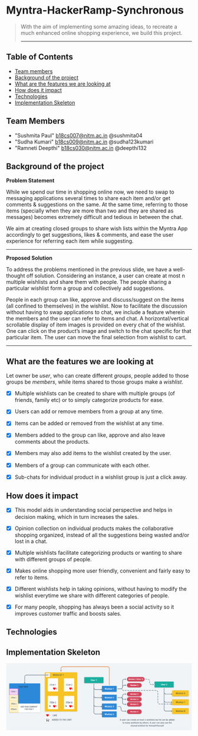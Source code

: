 # Myntra-HackerRamp-Synchronous

>With the aim of implementing some amazing ideas, to recreate a much enhanced online shopping experience, we build this project.<hr>

## Table of Contents
* [Team members](#team-members)
* [Background of the project](#background)
* [What are the features we are looking at](#features)
* [How does it impact](#impact)
* [Technologies](#tech)
* [Implementation Skeleton](#skeleton)

## <a name="team-members"></a>Team Members
* "Sushmita Paul" <b18cs007@nitm.ac.in> @sushmita04
* "Sudha Kumari" <b18cs009@nitm.ac.in> @sudha123kumari
* "Ramneti Deepthi" <b18cs030@nitm.ac.in> @deepthi132

## <a name="background"></a>Background of the project
**Problem Statement**

While we spend our time in shopping online now, we need to swap to messaging applications several times to share each item and/or get comments & suggestions on the same. At the same time, referring to those items (specially when they are more than two and they are shared as messages) becomes extremely difficult and tedious in between the chat.

We aim at creating closed groups to share wish lists within the Myntra App accordingly to get suggestions, likes & comments, and ease the user experience for referring each item while suggesting. <hr>

**Proposed Solution**

To address the problems mentioned in the previous slide, we have a well-thought off solution. Considering an instance, a user can create at most n multiple wishlists and share them with people.  The people sharing a particular wishlist form a group and collectively add suggestions.

People in each group can like, approve and discuss/suggest on the items (all confined to themselves) in the wishlist. Now to facilitate the discussion without having to swap applications to chat, we include a feature wherein the members and the user can refer to items and chat. A horizontal/vertical scrollable display of item images is provided on every chat of the wishlist. One can click on the product’s image and switch to the  chat  specific for that particular  item. The user can move the final selection from wishlist to cart.<hr>

## <a name="features"></a>What are the features we are looking at

Let owner be _user_, who can create different _groups_, people added to those groups be _members_, while items shared to those groups make a _wishlist_.
- [x] Multiple wishlists can be created to share with multiple groups (of friends, family etc) or to simply categorize products for ease.
- [x] Users can add or remove members from a group at any time.
- [x] Items can be added or removed from the wishlist at any time.
- [x] Members added to the group can like, approve and also leave comments about  the products.
- [x] Members may also add items to the wishlist created by the user.
- [x] Members of a group can communicate with each other.
- [x] Sub-chats for individual product in a wishlist group is just a click away.


## <a name="impact"></a>How does it impact
- [x] This model aids in understanding social perspective and helps in decision making, which in turn increases the sales.
- [x] Opinion collection on individual products makes the collaborative shopping organized, instead of all the suggestions being wasted and/or lost in a chat. 
- [x] Multiple wishlists facilitate categorizing products or wanting to share with different groups of people.
- [x] Makes online shopping more user friendly, convenient and fairly easy to refer to items.
- [x] Different wishlists help in taking opinions, without having to modify the wishlist everytime we share with different categories of people. 
- [x] For many people, shopping has always been a social activity so it improves customer traffic and boosts sales.


## <a name="tech"></a>Technologies


## <a name="skeleton"></a>Implementation Skeleton
![Image of Implementation Skeleton](Implementation_Skeleton.png)

